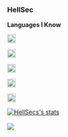 ### HellSec

**Languages I Know**

<code><img height="20" src="https://hellsec.cf/Icons/java.png"></code><br>

<code><img height="20" src="https://hellsec.cf/Icons/html-1.png"></code><br>

<code><img height="20" src="https://hellsec.cf/Icons/mysql-2.png"></code><br>

<code><img height="20" src="https://hellsec.cf/Icons/php.png"></code><br>

<code><img height="20" src="https://hellsec.cf/Icons/java.png"></code><br>


<a href="https://github.com/Hell-Sec">
  <img align="center" src="https://github-readme-stats.vercel.app/api?username=Hell-Sec&show_icons=true&include_all_commits=true&show_icons=true&title_color=fff&icon_color=79ff97&text_color=9f9f9f&bg_color=151515" alt="HellSecs's stats" />
</a>
<br><br>
<a href="https://github.com/Hell-Sec?tab=repositories">
  <img align="center" src="https://github-readme-stats.vercel.app/api/top-langs/?username=Hell-Sec&layout=compact&show_icons=true&title_color=fff&icon_color=79ff97&text_color=9f9f9f&bg_color=151515" />
</a>
<br>
<br>
